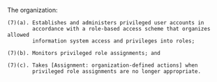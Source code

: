 The organization:

    (7)(a). Establishes and administers privileged user accounts in
            accordance with a role-based access scheme that organizes allowed
            information system access and privileges into roles;

    (7)(b). Monitors privileged role assignments; and

    (7)(c). Takes [Assignment: organization-defined actions] when
            privileged role assignments are no longer appropriate.